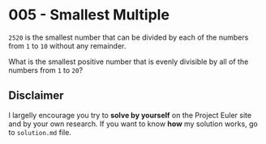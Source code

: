 # 005 - Smallest Multiple

`2520` is the smallest number that can be divided by each of the numbers from `1` to `10` without any remainder.

What is the smallest positive number that is evenly divisible by all of the numbers from `1` to `20`?

## Disclaimer

I largelly encourage you try to **solve by yourself** on the Project Euler site and by your own research. If you want to know **how** my solution works, go to `solution.md` file.
